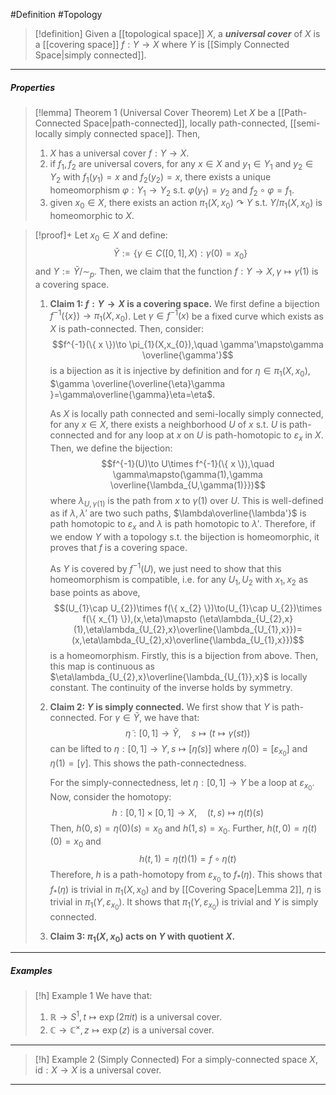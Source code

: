 #Definition #Topology 

> [!definition]
> Given a [[topological space]] $X$, a ***universal cover*** of $X$ is a [[covering space]] $f:Y\to X$ where $Y$ is [[Simply Connected Space|simply connected]].
---
##### Properties
> [!lemma] Theorem 1 (Universal Cover Theorem)
> Let $X$ be a [[Path-Connected Space|path-connected]], locally path-connected, [[semi-locally simply connected space]]. Then, 
> 1. $X$ has a universal cover $f:Y\to X$.
> 2. if $f_{1},f_{2}$ are universal covers, for any $x\in X$ and $y_{1}\in Y_{1}$ and $y_{2}\in Y_{2}$ with $f_{1}(y_{1})=x$ and $f_{2}(y_{2})=x$, there exists a unique homeomorphism $\varphi:Y_{1}\to Y_{2}$ s.t. $\varphi(y_{1})=y_{2}$ and $f_{2}\circ\varphi=f_{1}$.
> 3. given $x_{0}\in X$, there exists an action $\pi_{1}(X,x_{0}) \curvearrowright Y$ s.t. $Y / \pi_{1}(X,x_{0})$ is homeomorphic to $X$.

> [!proof]+
> Let $x_{0}\in X$ and define: $$\tilde{Y}:=\{ \gamma\in C([0,1],X): \gamma(0)=x_{0}\}$$and $Y:=\tilde{Y} /\sim_{p}$. Then, we claim that the function $f:Y\to X, \gamma\mapsto \gamma(1)$ is a covering space.
> 1. **Claim 1: $f:Y\to X$ is a covering space.**
>    We first define a bijection $f^{-1}(\{ x \})\to \pi_{1}(X,x_{0})$. Let $\gamma\in f^{-1}(x)$ be a fixed curve which exists as $X$ is path-connected. Then, consider: $$f^{-1}(\{ x \})\to \pi_{1}(X,x_{0}),\quad \gamma'\mapsto\gamma \overline{\gamma'}$$is a bijection as it is injective by definition and for $\eta\in \pi_{1}(X,x_{0})$, $\gamma \overline{\overline{\eta}\gamma }=\gamma\overline{\gamma}\eta=\eta$.
>    
>    As $X$ is locally path connected and semi-locally simply connected, for any $x\in X$, there exists a neighborhood $U$ of $x$ s.t. $U$ is path-connected and for any loop at $x$ on $U$ is path-homotopic to $\varepsilon_{x}$ in $X$. Then, we define the bijection: $$f^{-1}(U)\to U\times f^{-1}(\{ x \}),\quad \gamma\mapsto(\gamma(1),\gamma \overline{\lambda_{U,\gamma(1)}})$$where $\lambda_{U,\gamma(1)}$ is the path from $x$ to $\gamma(1)$ over $U$. This is well-defined as if $\lambda,\lambda'$ are two such paths, $\lambda\overline{\lambda'}$ is path homotopic to $\varepsilon_{x}$ and $\lambda$ is path homotopic to $\lambda'$. Therefore, if we endow $Y$ with a topology s.t. the bijection is homeomorphic, it proves that $f$ is a covering space.
>    
>    As $Y$ is covered by $f^{-1}(U)$, we just need to show that this homeomorphism is compatible, i.e. for any $U_{1},U_{2}$ with $x_{1},x_{2}$ as base points as above, $$(U_{1}\cap U_{2})\times f(\{ x_{2} \})\to(U_{1}\cap U_{2})\times f(\{ x_{1} \}),(x,\eta)\mapsto (\eta\lambda_{U_{2},x}(1),\eta\lambda_{U_{2},x}\overline{\lambda_{U_{1},x}})=(x,\eta\lambda_{U_{2},x}\overline{\lambda_{U_{1},x}})$$is a homeomorphism. Firstly, this is a bijection from above. Then, this map is continuous  as $\eta\lambda_{U_{2},x}\overline{\lambda_{U_{1}},x}$ is locally constant. The continuity of the inverse holds by symmetry.
> 2. **Claim 2: $Y$ is simply connected.**
> 	   We first show that $Y$ is path-connected. For $\gamma\in \tilde{Y}$, we have that: $$\tilde{\eta}:[0,1]\to \tilde{Y},\quad s\mapsto(t\mapsto\gamma(st))$$ can be lifted to $\eta:[0,1]\to Y, s\mapsto[\tilde{\eta}(s)]$ where $\eta(0)=[\varepsilon_{x_{0}}]$ and $\eta(1)=[\gamma]$. This shows the path-connectedness.
> 	   
> 	   For the simply-connectedness, let $\eta:[0,1]\to Y$ be a loop at $\varepsilon_{x_{0}}$. Now, consider the homotopy: $$h:[0,1]\times[0,1]\to X,\quad (t,s)\mapsto \eta(t)(s)$$Then, $h(0,s)=\eta(0)(s)=x_{0}$ and $h(1,s)=x_{0}$. Further, $h(t,0)=\eta(t)(0)=x_{0}$ and $$h(t,1)=\eta(t)(1)=f\circ \eta(t)$$ Therefore, $h$ is a path-homotopy from $\varepsilon_{x_{0}}$ to $f_{*}(\eta)$. This shows that $f_{*}(\eta)$ is trivial in $\pi_{1}(X,x_{0})$ and by [[Covering Space|Lemma 2]], $\eta$ is trivial in $\pi_{1}(Y,\varepsilon_{x_{0}})$. It shows that $\pi_{1}(Y,\varepsilon_{x_{0}})$ is trivial and $Y$ is simply connected.
> 1. **Claim 3: $\pi_{1}(X,x_{0})$ acts on $Y$ with quotient $X$.**
---
##### Examples
> [!h] Example 1
> We have that:
> 1. $\mathbb{R}\to S^1,t\mapsto \exp(2\pi it)$ is a universal cover.
> 2. $\mathbb{C}\to \mathbb{C}^\times, z\mapsto \exp(z)$ is a universal cover. 
---
> [!h] Example 2 (Simply Connected)
> For a simply-connected space $X$, $\text{id}:X\to X$ is a universal cover.
---
